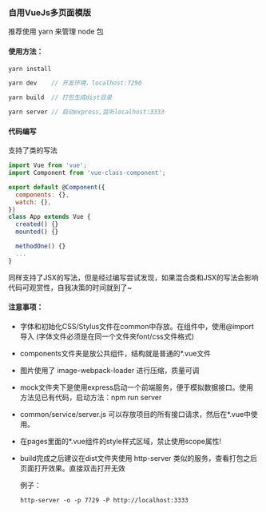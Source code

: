 ### 自用VueJs多页面模版

推荐使用 yarn 来管理 node 包
  
#### 使用方法：

  ```js
  yarn install

  yarn dev    // 开发环境，localhost:7290
  
  yarn build  // 打包生成dist目录
  
  yarn server // 启动express,监听localhost:3333
  ```

#### 代码编写
  支持了类的写法

  ```js
  import Vue from 'vue';
  import Component from 'vue-class-component';

  export default @Component({
    components: {},
    watch: {},
  })
  class App extends Vue {
    created() {}
    mounted() {}

    methodOne() {}
    ...
  }
  ```

  同样支持了JSX的写法，但是经过编写尝试发现，如果混合类和JSX的写法会影响代码可观赏性，自我决策的时间就到了~

#### 注意事项：

  - 字体和初始化CSS/Stylus文件在common中存放。在组件中，使用@import导入
  (字体文件必须是在同一个文件夹font/css文件格式)
  -  components文件夹是放公共组件，结构就是普通的*.vue文件
  - 图片使用了 image-webpack-loader 进行压缩，质量可调
  -  mock文件夹下是使用express启动一个前端服务，便于模拟数据接口。使用方法见已有代码，启动方法：npm run server
  -  common/service/server.js 可以存放项目的所有接口请求，然后在*.vue中使用。
  - 在pages里面的*.vue组件的style样式区域，禁止使用scope属性!
  - build完成之后建议在dist文件夹使用 http-server 类似的服务，查看打包之后页面打开效果。直接双击打开无效

    例子：
    
        http-server -o -p 7729 -P http://localhost:3333


